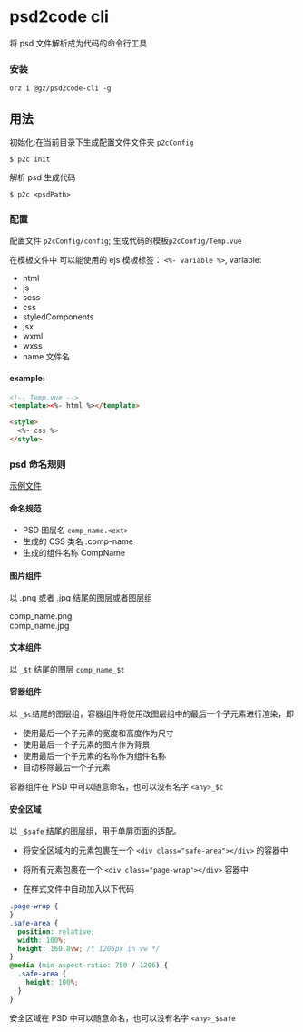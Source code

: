 # psd2code cli

将 psd 文件解析成为代码的命令行工具

### 安装

```
orz i @gz/psd2code-cli -g

```

## 用法

初始化:在当前目录下生成配置文件文件夹 `p2cConfig`

```shell
$ p2c init

```

解析 psd 生成代码

```shell
$ p2c <psdPath>
```

### 配置

配置文件 `p2cConfig/config`;
生成代码的模板`p2cConfig/Temp.vue`

在模板文件中 可以能使用的 ejs 模板标签： `<%- variable %>`,
variable:

- html
- js
- scss
- css
- styledComponents
- jsx
- wxml
- wxss
- name 文件名

#### example:

```html
<!-- Temp.vue -->
<template><%- html %></template>

<style>
  <%- css %>
</style>
```

### psd 命名规则

[示例文件](https://cdn2.h5no1.com/static-cdn/psd2code/psd2code.zip?v=1)

#### 命名规范

- PSD 图层名 `comp_name.<ext>`
- 生成的 CSS 类名 .comp-name
- 生成的组件名称 CompName

#### 图片组件

以 .png 或者 .jpg 结尾的图层或者图层组

comp_name.png  
comp_name.jpg

#### 文本组件

以 `_$t` 结尾的图层
`comp_name_$t`

#### 容器组件

以 `_$c`结尾的图层组，容器组件将使用改图层组中的最后一个子元素进行渲染，即

- 使用最后一个子元素的宽度和高度作为尺寸
- 使用最后一个子元素的图片作为背景
- 使用最后一个子元素的名称作为组件名称
- 自动移除最后一个子元素

容器组件在 PSD 中可以随意命名，也可以没有名字
`<any>_$c`

#### 安全区域

以 `_$safe` 结尾的图层组，用于单屏页面的适配。

- 将安全区域内的元素包裹在一个 `<div class="safe-area"></div>` 的容器中

- 将所有元素包裹在一个 `<div class="page-wrap"></div>` 容器中

- 在样式文件中自动加入以下代码

```css
.page-wrap {
}
.safe-area {
  position: relative;
  width: 100%;
  height: 160.8vw; /* 1206px in vw */
}
@media (min-aspect-ratio: 750 / 1206) {
  .safe-area {
    height: 100%;
  }
}
```

安全区域在 PSD 中可以随意命名，也可以没有名字
`<any>_$safe`
